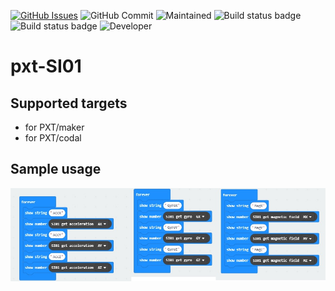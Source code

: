 [![GitHub Issues](https://img.shields.io/github/issues/xinabox/pxt-SI01.svg)](https://github.com/xinabox/pxt-SI01/issues) 
![GitHub Commit](https://img.shields.io/github/last-commit/xinabox/pxt-SI01) 
![Maintained](https://img.shields.io/maintenance/yes/2020) 
![Build status badge](https://github.com/xinabox/pxt-SI01/workflows/maker/badge.svg)
![Build status badge](https://github.com/xinabox/pxt-SI01/workflows/microbit/badge.svg)
![Developer](https://img.shields.io/badge/Developer-kj-blue)



# pxt-SI01

## Supported targets

* for PXT/maker
* for PXT/codal

## Sample usage
![Example blocks](https://github.com/xinabox/pxt-SI01/blob/master/pxt-SI01-usage.jpg)

